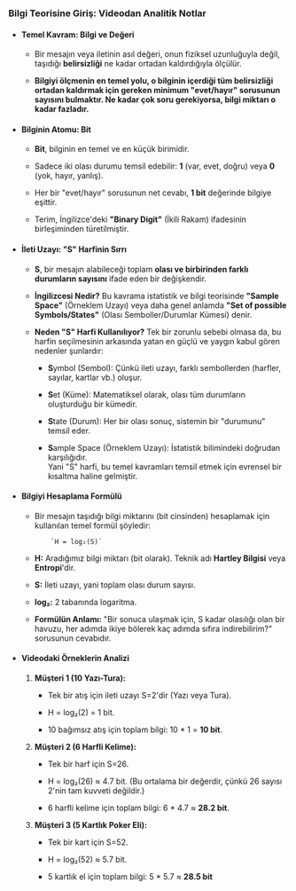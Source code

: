 

### Bilgi Teorisine Giriş: Videodan Analitik Notlar

- #### Temel Kavram: Bilgi ve Değeri
    
    - Bir mesajın veya iletinin asıl değeri, onun fiziksel uzunluğuyla değil, taşıdığı **belirsizliği** ne kadar ortadan kaldırdığıyla ölçülür.
        
    - **Bilgiyi ölçmenin en temel yolu, o bilginin içerdiği tüm belirsizliği ortadan kaldırmak için gereken minimum "evet/hayır" sorusunun sayısını bulmaktır. Ne kadar çok soru gerekiyorsa, bilgi miktarı o kadar fazladır.**
        
- #### Bilginin Atomu: Bit
    
    - **Bit**, bilginin en temel ve en küçük birimidir.
        
    - Sadece iki olası durumu temsil edebilir: **1** (var, evet, doğru) veya **0** (yok, hayır, yanlış).
        
    - Her bir "evet/hayır" sorusunun net cevabı, **1 bit** değerinde bilgiye eşittir.
        
    - Terim, İngilizce'deki **"Binary Digit"** (İkili Rakam) ifadesinin birleşiminden türetilmiştir.
        
- #### İleti Uzayı: "S" Harfinin Sırrı
    
    - **S**, bir mesajın alabileceği toplam **olası ve birbirinden farklı durumların sayısını** ifade eden bir değişkendir.
        
    - **İngilizcesi Nedir?** Bu kavrama istatistik ve bilgi teorisinde **"Sample Space"** (Örneklem Uzayı) veya daha genel anlamda **"Set of possible Symbols/States"** (Olası Semboller/Durumlar Kümesi) denir.
        
    - **Neden "S" Harfi Kullanılıyor?** Tek bir zorunlu sebebi olmasa da, bu harfin seçilmesinin arkasında yatan en güçlü ve yaygın kabul gören nedenler şunlardır:
        
        - **S**ymbol (Sembol): Çünkü ileti uzayı, farklı sembollerden (harfler, sayılar, kartlar vb.) oluşur.
            
        - **S**et (Küme): Matematiksel olarak, olası tüm durumların oluşturduğu bir kümedir.
            
        - **S**tate (Durum): Her bir olası sonuç, sistemin bir "durumunu" temsil eder.
            
        - **S**ample Space (Örneklem Uzayı): İstatistik bilimindeki doğrudan karşılığıdır.  
            Yani "S" harfi, bu temel kavramları temsil etmek için evrensel bir kısaltma haline gelmiştir.
            
- #### Bilgiyi Hesaplama Formülü
    
    - Bir mesajın taşıdığı bilgi miktarını (bit cinsinden) hesaplamak için kullanılan temel formül şöyledir:
        
              `H = log₂(S)`
            
    - **H:** Aradığımız bilgi miktarı (bit olarak). Teknik adı **Hartley Bilgisi** veya **Entropi**'dir.
        
    - **S:** İleti uzayı, yani toplam olası durum sayısı.
        
    - **log₂:** 2 tabanında logaritma.
        
    - **Formülün Anlamı:** "Bir sonuca ulaşmak için, S kadar olasılığı olan bir havuzu, her adımda ikiye bölerek kaç adımda sıfıra indirebilirim?" sorusunun cevabıdır.
        
- #### Videodaki Örneklerin Analizi
    
    1. **Müşteri 1 (10 Yazı-Tura):**
        
        - Tek bir atış için ileti uzayı S=2'dir (Yazı veya Tura).
            
        - H = log₂(2) = 1 bit.
            
        - 10 bağımsız atış için toplam bilgi: 10 * 1 = **10 bit**.
            
    2. **Müşteri 2 (6 Harfli Kelime):**
        
        - Tek bir harf için S=26.
            
        - H = log₂(26) ≈ 4.7 bit. (Bu ortalama bir değerdir, çünkü 26 sayısı 2'nin tam kuvveti değildir.)
            
        - 6 harfli kelime için toplam bilgi: 6 * 4.7 ≈ **28.2 bit**.
            
    3. **Müşteri 3 (5 Kartlık Poker Eli):**
        
        - Tek bir kart için S=52.
            
        - H = log₂(52) ≈ 5.7 bit.
            
        - 5 kartlık el için toplam bilgi: 5 * 5.7 ≈ **28.5 bit**